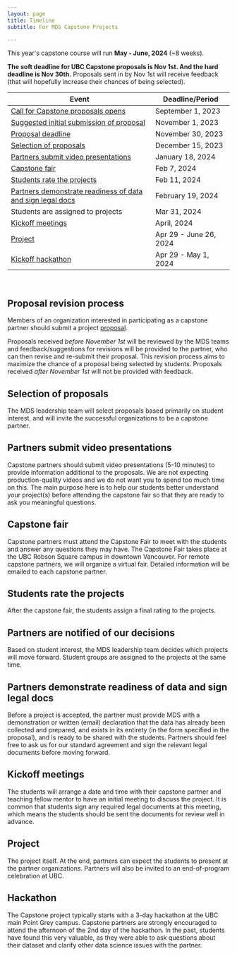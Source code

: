 ```yaml
---
layout: page
title: Timeline
subtitle: For MDS Capstone Projects

---
```


This year's capstone course will run __May - June, 2024__ (~8 weeks).

**The soft deadline for UBC Capstone proposals is Nov 1st. And the hard deadline is Nov 30th.** Proposals sent in by Nov 1st will receive feedback (that will hopefully increase their chances of being selected).

| Event                                                                                          | Deadline/Period       |
|------------------------------------------------------------------------------------------------|-----------------------|
| [Call for Capstone proposals opens](https://ubc-mds.github.io/capstone/proposal/)              | September 1, 2023     |
| [Suggested initial submission of proposal](#proposal-revision-process)                         | November 1, 2023      |
| [Proposal deadline](#proposal-revision-process)                                                | November 30, 2023     |
| [Selection of proposals](#selection-of-proposals)                                              | December 15, 2023     |
| [Partners submit video presentations](#partners-submit-video-presentations)                    | January 18, 2024      |
| [Capstone fair](#capstone-fair)                                                                | Feb 7, 2024       |
| [Students rate the projects](#students-rate-the-projects)                                      | Feb 11, 2024     |
| [Partners demonstrate readiness of data and sign legal docs](#partners-demonstrate-readiness-of-data-and-sign-legal-docs)                                    | February 19, 2024      |
| Students are assigned to projects                                                              | Mar 31, 2024     |
| [Kickoff meetings](#kickoff-meetings)                                                          | April, 2024           |
| [Project](#project)                                                                            | Apr 29 - June 26, 2024 |
| [Kickoff hackathon](#hackathon)                                                                | Apr 29 - May 1, 2024   |

<br>

## Proposal revision process

Members of an organization interested in participating as a capstone partner should submit a project [proposal](https://ubc-mds.github.io/capstone/proposal/).

Proposals received *before November 1st* will be reviewed by the MDS teams and feedback/suggestions for revisions will be provided to the partner, who can then revise and re-submit their proposal. This revision process aims to maximize the chance of a proposal being selected by students. Proposals received *after November 1st* will not be provided with feedback.

## Selection of proposals

The MDS leadership team will select proposals based primarily on student interest, and will invite the successful organizations to be a capstone partner.

## Partners submit video presentations
Capstone partners should submit video presentations (5-10 minutes) to provide information additional to the proposals. We are not expecting production-quality videos and we do not want you to spend too much time on this. The main purpose here is to help our students better understand your project(s) before attending the capstone fair so that they are ready to ask you meaningful questions.

## Capstone fair

Capstone partners must attend the Capstone Fair to meet with the students and answer any questions they may have. The Capstone Fair takes place at the UBC Robson Square campus in downtown Vancouver. For remote capstone partners, we will organize a virtual fair. Detailed information will be emailed to each capstone partner. 

<!-- An example of a Capstone fair slide deck can be found [here](/capstone/Sauder2019CapstoneFair.pdf).-->

## Students rate the projects

After the capstone fair, the students assign a final rating to the projects.

## Partners are notified of our decisions

Based on student interest, the MDS leadership team decides which projects will move forward. Student groups are assigned to the projects at the same time.

## Partners demonstrate readiness of data and sign legal docs

Before a project is accepted, the partner must provide MDS with a demonstration or written (email) declaration that the data has already been collected and prepared, and exists in its entirety (in the form specified in the proposal), and is ready to be shared with the students.
Partners should feel free to ask us for our standard agreement and sign the relevant legal documents before moving forward.

## Kickoff meetings

The students will arrange a date and time with their capstone partner and teaching fellow mentor to have an initial meeting to discuss the project. It is common that students sign any required legal documents at this meeting, which means the students should be sent the documents for review well in advance.

## Project

The project itself. At the end, partners can expect the students to present at the partner organizations. Partners will also be invited to an end-of-program celebration at UBC.

## Hackathon

The Capstone project typically starts with a 3-day hackathon at the UBC main Point Grey campus. Capstone partners are strongly encouraged to attend the afternoon of the 2nd day of the hackathon. In the past, students have found this very valuable, as they were able to ask questions about their dataset and clarify other data science issues with the partner.
